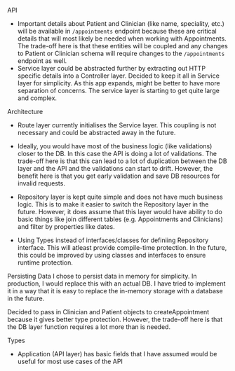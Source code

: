 


API
* Important details about Patient and Clinician (like name, speciality, etc.) will be available in `/appointments` endpoint because these are critical details that will most likely be needed when working with Appointments. The trade-off here is that these entities will be coupled and any changes to Patient or Clinician schema will require changes to the `/appointments` endpoint as well.
* Service layer could be abstracted further by extracting out HTTP specific details into a Controller layer. Decided to keep it all in Service layer for simplicity. As this app expands, might be better to have more separation of concerns. The service layer is starting to get quite large and complex.


Architecture
* Route layer currently initialises the Service layer. This coupling is not necessary and could be abstracted away in the future.
* Ideally, you would have most of the business logic (like validations) closer to the DB. In this case the API is doing a lot of validations. The trade-off here is that this can lead to a lot of duplication between the DB layer and the API and the validations can start to drift. However, the benefit here is that you get early validation and save DB resources for invalid requests.
* Repository layer is kept quite simple and does not have much business logic. This is to make it easier to switch the Repository layer in the future. However, it does assume that this layer would have ability to do basic things like join different tables (e.g. Appointments and Clinicians) and filter by properties like dates.

* Using Types instead of interfaces/classes for definiing Repository interface. This will atleast provide compile-time protection. In the future, this could be improved by using classes and interfaces to ensure runtime protection.

Persisting Data
I chose to persist data in memory for simplicity. In production, I would replace this with an actual DB. I have tried to implement it in a way that it is easy to replace the in-memory storage with a database in the future.

Decided to pass in Clinician and Patient objects to createAppointment because it gives better type protection. However, the trade-off here is that the DB layer function requires a lot more than is needed.


Types
- Application (API layer) has basic fields that I have assumed would be useful for most use cases of the API